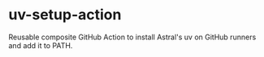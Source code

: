 # uv-setup-action
Reusable composite GitHub Action to install Astral's uv on GitHub runners and add it to PATH.

